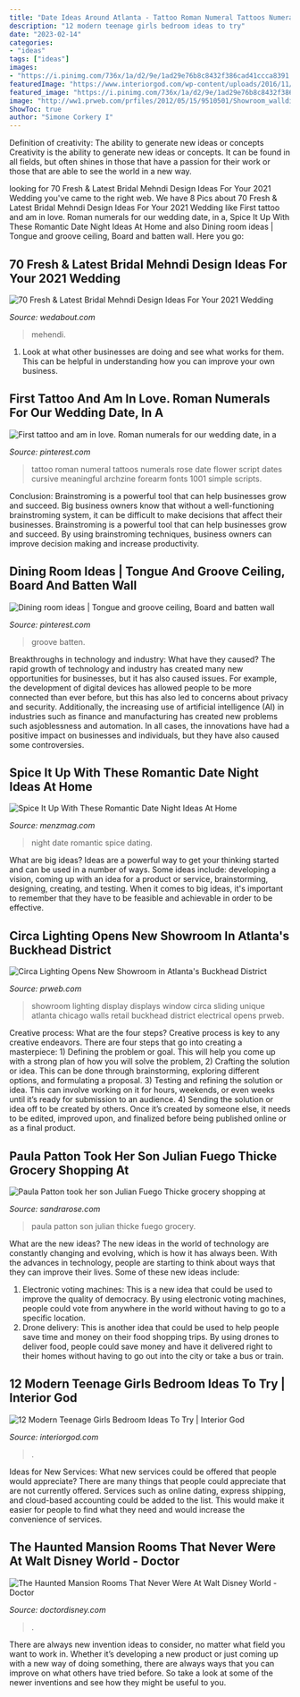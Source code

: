 ```yaml
---
title: "Date Ideas Around Atlanta - Tattoo Roman Numeral Tattoos Numerals Rose Date Flower Script Dates Cursive Meaningful Archzine Forearm Fonts 1001 Simple Scripts"
description: "12 modern teenage girls bedroom ideas to try"
date: "2023-02-14"
categories:
- "ideas"
tags: ["ideas"]
images:
- "https://i.pinimg.com/736x/1a/d2/9e/1ad29e76b8c8432f386cad41ccca8391.jpg"
featuredImage: "https://www.interiorgod.com/wp-content/uploads/2016/11/modern-beach-bedroom-for-girls.jpg"
featured_image: "https://i.pinimg.com/736x/1a/d2/9e/1ad29e76b8c8432f386cad41ccca8391.jpg"
image: "http://ww1.prweb.com/prfiles/2012/05/15/9510501/Showroom_walldisplays.jpg"
ShowToc: true
author: "Simone Corkery I"
---
```



Definition of creativity: The ability to generate new ideas or concepts
Creativity is the ability to generate new ideas or concepts. It can be found in all fields, but often shines in those that have a passion for their work or those that are able to see the world in a new way.

	

		
looking for 70 Fresh &amp; Latest Bridal Mehndi Design Ideas For Your 2021 Wedding you've came to the right web. We have 8 Pics about 70 Fresh &amp; Latest Bridal Mehndi Design Ideas For Your 2021 Wedding like First tattoo and am in love. Roman numerals for our wedding date, in a, Spice It Up With These Romantic Date Night Ideas At Home and also Dining room ideas | Tongue and groove ceiling, Board and batten wall. Here you go:
		
    
## 70 Fresh &amp; Latest Bridal Mehndi Design Ideas For Your 2021 Wedding

<img loading=lazy src="https://www.wedabout.com/blog/wp-content/uploads/2020/12/personalized-front-hand-bridal-mehendi-design.jpg" onerror="this.onerror=null;this.src='https://tse2.mm.bing.net/th?id=OIP.Ixk9k8KnQrdCjXXZJBwtNQHaJQ&amp;pid=15.1';" alt="70 Fresh &amp; Latest Bridal Mehndi Design Ideas For Your 2021 Wedding">

_Source: wedabout.com_

>mehendi. 

	

1. Look at what other businesses are doing and see what works for them. This can be helpful in understanding how you can improve your own business. 

    
## First Tattoo And Am In Love. Roman Numerals For Our Wedding Date, In A

<img loading=lazy src="https://i.pinimg.com/736x/64/62/44/646244eab86f810a98eb81f5606f1139.jpg" onerror="this.onerror=null;this.src='https://tse3.mm.bing.net/th?id=OIP.ScFTgBmsCILPci9FfvcmUAHaLG&amp;pid=15.1';" alt="First tattoo and am in love. Roman numerals for our wedding date, in a">

_Source: pinterest.com_

>tattoo roman numeral tattoos numerals rose date flower script dates cursive meaningful archzine forearm fonts 1001 simple scripts. 

	

Conclusion: Brainstroming is a powerful tool that can help businesses grow and succeed.
Big business owners know that without a well-functioning brainstroming system, it can be difficult to make decisions that affect their businesses. Brainstroming is a powerful tool that can help businesses grow and succeed. By using brainstroming techniques, business owners can improve decision making and increase productivity.

    
## Dining Room Ideas | Tongue And Groove Ceiling, Board And Batten Wall

<img loading=lazy src="https://i.pinimg.com/736x/1a/d2/9e/1ad29e76b8c8432f386cad41ccca8391.jpg" onerror="this.onerror=null;this.src='https://tse2.mm.bing.net/th?id=OIP.hofUTyjbjUEJbvAq9KVoBgHaFj&amp;pid=15.1';" alt="Dining room ideas | Tongue and groove ceiling, Board and batten wall">

_Source: pinterest.com_

>groove batten. 

	

Breakthroughs in technology and industry: What have they caused?
The rapid growth of technology and industry has created many new opportunities for businesses, but it has also caused issues. For example, the development of digital devices has allowed people to be more connected than ever before, but this has also led to concerns about privacy and security. Additionally, the increasing use of artificial intelligence (AI) in industries such as finance and manufacturing has created new problems such asjoblessness and automation. In all cases, the innovations have had a positive impact on businesses and individuals, but they have also caused some controversies.

    
## Spice It Up With These Romantic Date Night Ideas At Home

<img loading=lazy src="https://www.menzmag.com/wp-content/uploads/2020/03/Spice-It-Up-With-These-Romantic-Date-Night-Ideas-At-Home.jpg" onerror="this.onerror=null;this.src='https://tse4.mm.bing.net/th?id=OIP.qbTeZcjBngAGXu_0U-gQVQHaDt&amp;pid=15.1';" alt="Spice It Up With These Romantic Date Night Ideas At Home">

_Source: menzmag.com_

>night date romantic spice dating. 

	

What are big ideas?
Ideas are a powerful way to get your thinking started and can be used in a number of ways. Some ideas include: developing a vision, coming up with an idea for a product or service, brainstorming, designing, creating, and testing. When it comes to big ideas, it's important to remember that they have to be feasible and achievable in order to be effective.

    
## Circa Lighting Opens New Showroom In Atlanta&#039;s Buckhead District

<img loading=lazy src="http://ww1.prweb.com/prfiles/2012/05/15/9510501/Showroom_walldisplays.jpg" onerror="this.onerror=null;this.src='https://tse3.mm.bing.net/th?id=OIP.bvxy28bGkF8bqeLi5t7FTAHaLI&amp;pid=15.1';" alt="Circa Lighting Opens New Showroom in Atlanta&#039;s Buckhead District">

_Source: prweb.com_

>showroom lighting display displays window circa sliding unique atlanta chicago walls retail buckhead district electrical opens prweb. 

	

Creative process: What are the four steps?
Creative process is key to any creative endeavors. There are four steps that go into creating a masterpiece: 1) Defining the problem or goal. This will help you come up with a strong plan of how you will solve the problem, 2) Crafting the solution or idea. This can be done through brainstorming, exploring different options, and formulating a proposal. 3) Testing and refining the solution or idea. This can involve working on it for hours, weekends, or even weeks until it’s ready for submission to an audience. 4) Sending the solution or idea off to be created by others. Once it’s created by someone else, it needs to be edited, improved upon, and finalized before being published online or as a final product.

    
## Paula Patton Took Her Son Julian Fuego Thicke Grocery Shopping At

<img loading=lazy src="http://sandrarose.com/wp-content/uploads/2018/06/PAula-Patton-and-son-at-grocery.jpg" onerror="this.onerror=null;this.src='https://tse3.mm.bing.net/th?id=OIP.NsvC4pIe4aJ5m6xjAnZ90wHaLH&amp;pid=15.1';" alt="Paula Patton took her son Julian Fuego Thicke grocery shopping at">

_Source: sandrarose.com_

>paula patton son julian thicke fuego grocery. 

	

What are the new ideas?
The new ideas in the world of technology are constantly changing and evolving, which is how it has always been. With the advances in technology, people are starting to think about ways that they can improve their lives. Some of these new ideas include: 
1. Electronic voting machines: This is a new idea that could be used to improve the quality of democracy. By using electronic voting machines, people could vote from anywhere in the world without having to go to a specific location. 
2. Drone delivery: This is another idea that could be used to help people save time and money on their food shopping trips. By using drones to deliver food, people could save money and have it delivered right to their homes without having to go out into the city or take a bus or train. 

    
## 12 Modern Teenage Girls Bedroom Ideas To Try | Interior God

<img loading=lazy src="https://www.interiorgod.com/wp-content/uploads/2016/11/modern-beach-bedroom-for-girls.jpg" onerror="this.onerror=null;this.src='https://tse2.mm.bing.net/th?id=OIP.UcTQ3Z1FZKPUIwA_txQnwwHaLP&amp;pid=15.1';" alt="12 Modern Teenage Girls Bedroom Ideas To Try | Interior God">

_Source: interiorgod.com_

>. 

	

Ideas for New Services: What new services could be offered that people would appreciate?
There are many things that people could appreciate that are not currently offered. Services such as online dating, express shipping, and cloud-based accounting could be added to the list. This would make it easier for people to find what they need and would increase the convenience of services.

    
## The Haunted Mansion Rooms That Never Were At Walt Disney World - Doctor

<img loading=lazy src="https://doctordisney.com/wp-content/uploads/2014/07/HM-room-1.jpg" onerror="this.onerror=null;this.src='https://tse2.mm.bing.net/th?id=OIP.eOo8Ci4F_RQP4-O6uNr6yQHaEL&amp;pid=15.1';" alt="The Haunted Mansion Rooms That Never Were At Walt Disney World - Doctor">

_Source: doctordisney.com_

>. 

	

There are always new invention ideas to consider, no matter what field you want to work in. Whether it’s developing a new product or just coming up with a new way of doing something, there are always ways that you can improve on what others have tried before. So take a look at some of the newer inventions and see how they might be useful to you.

